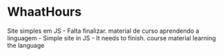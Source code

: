 # WhaatHours
Site simples em JS - Falta finalizar. material de curso aprendendo a linguagem - Simple site in JS - It needs to finish. course material learning the language
